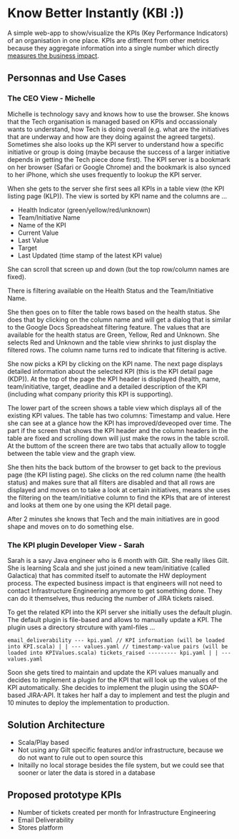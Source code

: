 # Know Better Instantly (KBI :))

A simple web-app to show/visualize the KPIs (Key Performance Indicators) of an
organisation in one place. KPIs are different from other metrics because they
aggregate information into a single number which directly [measures the business
impact](http://www.cutter.com/content-and-analysis/journals-and-reports/cutter-it-journal/sample/itj0604c.html).

## Personnas and Use Cases

### The CEO View - Michelle

Michelle is technology savy and knows how to use the browser. She knows that
the Tech organisation is managed based on KPIs and occassionaly wants to understand,
how Tech is doing overall (e.g. what are the initiatives that are underway and how
are they doing against the agreed targets). Sometimes she also looks up the KPI server
to understand how a specific initiative or group is doing (maybe because the success
of a larger initiative depends in getting the Tech piece done first). The KPI server
is a bookmark on her browser (Safari or Google Chrome) and the bookmark is also synced
to her iPhone, which she uses frequently to lookup the KPI server.

When she gets to the server she first sees all KPIs in a table view (the KPI listing
page (KLP)). The view is sorted by KPI name and the columns are ...

* Health Indicator (green/yellow/red/unknown)
* Team/Initiative Name
* Name of the KPI
* Current Value
* Last Value
* Target
* Last Updated (time stamp of the latest KPI value)

She can scroll that screen up and down (but the top row/column names are fixed).

There is filtering available on the Health Status and the Team/Initiative Name.

She then goes on to filter the table rows based on the health status. She does that
by clicking on the column name and will get a dialog that is similar to the Google Docs
Spreadsheat filtering feature. The values that are available for the health status
are Green, Yellow, Red and Unknown. She selects Red and Unknown and the table view
shrinks to just display the filtered rows. The column name turns red to indicate that
filtering is active.

She now picks a KPI by clicking on the KPI name. The next page displays detailed information
about the selected KPI (this is the KPI detail page (KDP)). At the top of the page the
KPI header is displayed (health, name, team/initiative, target, deadline and a detailed
description of the KPI (including what company priority this KPI is supporting).

The lower part of the screen shows a table view which displays all of the existing KPI values.
The table has two columns: Timestamp and value. Here she can see at a glance how the KPI has
improved/deveoped over time. The part if the screen that shows the KPI header and the column
headers in the table are fixed and scrolling down will just make the rows in the table scroll.
At the buttom of the screen there are two tabs that actually allow to toggle between the table
view and the graph view.

She then hits the back buttom of the browser to get back to the previous page (the KPI
listing page). She clicks on the red column name (the health status) and makes sure that
all filters are disabled and that all rows are displayed and moves on to take a look at
certain initiatives, means she uses the filtering on the team/initiative column to find
the KPIs that are of interest and looks at them one by one using the KPI detail page.

After 2 minutes she knows that Tech and the main initiatives are in good shape and moves
on to do something else.

### The KPI plugin Developer View - Sarah

Sarah is a savy Java engineer who is 6 month with Gilt. She really likes Gilt. She is
learning Scala and she just joined a new team/initiative (called Galactica) that has
commited itself to automate the HW deployment process. The expected business impact is
that engineers will not need to contact Infrastructure Engineering anymore to get something
done. They can do it themselves, thus reducing the number of JIRA tickets raised.

To get the related KPI into the KPI server she initially uses the default plugin. The
default plugin is file-based and allows to manually update a KPI. The plugin uses a
directory strcuture with yaml-files ...

`
email_deliverability --- kpi.yaml // KPI information (will be loaded into KPI.scala)
                     |
                     |
                     --- values.yaml // timestamp-value pairs (will be loaded into KPIValues.scala)
tickets_raised --------- kpi.yaml
                     |
                     |
                     --- values.yaml
`

Soon she gets tired to maintain and update the KPI values manually and decides to implement
a plugin for the KPI that will look up the values of the KPI automatically. She decides to
implement the plugin using the SOAP-based JIRA-API. It takes her half a day to implement
and test the plugin and 10 minutes to deploy the implementation to production.

## Solution Architecture

* Scala/Play based
* Not using any Gilt specific features and/or infrastructure, because we do not want to rule
out to open source this
* Initailly no local storage besides the file system, but we could see that sooner or later
the data is stored in a database

## Proposed prototype KPIs

* Number of tickets created per month for Infrastructure Engineering
* Email Deliverability
* Stores platform
